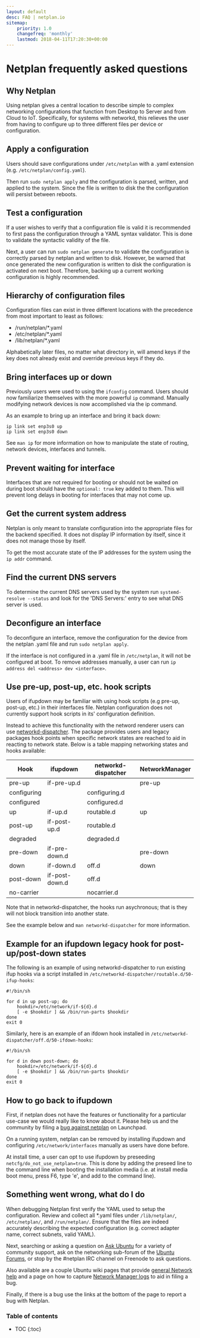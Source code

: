 ```yaml
---
layout: default
desc: FAQ | netplan.io
sitemap:
    priority: 1.0
    changefreq: 'monthly'
    lastmod: 2018-04-11T17:20:30+00:00
---
```

<div class="p-strip--light is-bordered is-shallow">
  <div class="row">
    <div class="col-12">
      <h1>Netplan frequently asked questions</h1>
    </div>
  </div>
</div>
<div class="p-strip">
  <div class="row">
    <div class="col-8" markdown="1">

## Why Netplan

Using netplan gives a central location to describe simple to complex networking configurations that function from Desktop to Server and from Cloud to IoT. Specifically, for systems with networkd, this relieves the user from having to configure up to three different files per device or configuration.

## Apply a configuration

Users should save configurations under `/etc/netplan` with a .yaml extension (e.g. `/etc/netplan/config.yaml`).

Then run `sudo netplan apply` and the configuration is parsed, written, and applied to the system. Since the file is written to disk the the configuration will persist between reboots.

## Test a configuration

If a user wishes to verify that a configuration file is valid it is recommended to first pass the configuration through a YAML syntax validator. This is done to validate the syntactic validity of the file.

Next, a user can run `sudo netplan generate` to validate the configuration is correctly parsed by netplan and written to disk. However, be warned that once generated the new configuration is written to disk the configuration is activated on next boot. Therefore, backing up a current working configuration is highly recommended.

## Hierarchy of configuration files

Configuration files can exist in three different locations with the precedence from most important to least as follows:

* /run/netplan/\*.yaml
* /etc/netplan/\*.yaml
* /lib/netplan/\*.yaml

Alphabetically later files, no matter what directory in, will amend keys if the key does not already exist and override previous keys if they do.

## Bring interfaces up or down

Previously users were used to using the `ifconfig` command. Users should now familiarize themselves with the more powerful `ip` command. Manually modifying network devices is now accomplished via the ip command.

As an example to bring up an interface and bring it back down:

```shell
ip link set enp3s0 up
ip link set enp3s0 down
```

See `man ip` for more information on how to manipulate the state of routing, network devices, interfaces and tunnels.

## Prevent waiting for interface

Interfaces that are not required for booting or should not be waited on during boot should have the `optional: true` key added to them. This will prevent long delays in booting for interfaces that may not come up.

## Get the current system address

Netplan is only meant to translate configuration into the appropriate files for the backend specified. It does not display IP information by itself, since it does not manage those by itself.

To get the most accurate state of the IP addresses for the system using the `ip addr` command.

## Find the current DNS servers

To determine the current DNS servers used by the system run `systemd-resolve --status` and look for the 'DNS Servers:' entry to see what DNS server is used.

## Deconfigure an interface

To deconfigure an interface, remove the configuration for the device from the netplan .yaml file and run `sudo netplan apply`.

If the interface is not configured in a .yaml file in `/etc/netplan`, it will not be configured at boot. To remove addresses manually, a user can run `ip address del <address> dev <interface>`.

## Use pre-up, post-up, etc. hook scripts

Users of ifupdown may be familiar with using hook scripts (e.g pre-up, post-up, etc.) in their interfaces file.  Netplan configuration does not currently support hook scripts in its' configuration definition.

Instead to achieve this functionality with the netword renderer users can use [networkd-dispatcher](https://github.com/craftyguy/networkd-dispatcher). The package provides users and legacy packages hook points when specific network states are reached to aid in reacting to network state. Below is a table mapping networking states and hooks available:

| Hook | ifupdown | networkd-dispatcher | NetworkManager |
| ---- | -------- | ------------------- | -------------- |
| pre-up      | if-pre-up.d    |               | pre-up   |
| configuring |                | configuring.d |          |
| configured  |                | configured.d  |          |
| up          | if-up.d        | routable.d    | up       |
| post-up     | if-post-up.d   | routable.d    |          |
| degraded    |                | degraded.d    |          |
| pre-down    | if-pre-down.d  |               | pre-down |
| down        | if-down.d      | off.d         | down     |
| post-down   | if-post-down.d | off.d         |          |
| no-carrier  |                | nocarrier.d   |          |

Note that in networkd-dispatcher, the hooks run asychronous; that is they will not block transition into another state.

See the example below and `man networkd-dispatcher` for more information.

## Example for an ifupdown legacy hook for post-up/post-down states

The following is an example of using networkd-dispatcher to run existing ifup hooks via a script installed in `/etc/networkd-dispatcher/routable.d/50-ifup-hooks`:

```shell
#!/bin/sh

for d in up post-up; do
    hookdir=/etc/network/if-${d}.d
    [ -e $hookdir ] && /bin/run-parts $hookdir
done
exit 0
```

Similarly, here is an example of an ifdown hook installed in `/etc/networkd-dispatcher/off.d/50-ifdown-hooks`:

```shell
#!/bin/sh

for d in down post-down; do
    hookdir=/etc/network/if-${d}.d
    [ -e $hookdir ] && /bin/run-parts $hookdir
done
exit 0
```

## How to go back to ifupdown

First, if netplan does not have the features or functionality for a particular use-case we would really like to know about it. Please help us and the community by filing a [bug against netplan](https://bugs.launchpad.net/netplan/+filebug) on Launchpad.

On a running system, netplan can be removed by installing ifupdown and configuring `/etc/network/interfaces` manually as users have done before.

At install time, a user can opt to use ifupdown by preseeding `netcfg/do_not_use_netplan=true`. This is done by adding the preseed line to the command line when booting the installation media (i.e. at install media boot menu, press F6, type 'e', and add to the command line).

## Something went wrong, what do I do

When debugging Netplan first verify the YAML used to setup the configuration. Review and collect all *.yaml files under `/lib/netplan/`, `/etc/netplan/`, and `/run/netplan/`. Ensure that the files are indeed accurately describing the expected configuration (e.g. correct adapter name, correct subnets, valid YAML).

Next, searching or asking a question on [Ask Ubuntu](https://askubuntu.com/questions/tagged/netplan) for a variety of community support, ask on the networking sub-forum of the [Ubuntu Forums](https://ubuntuforums.org/forumdisplay.php?f=336), or stop by the #netplan IRC channel on Freenode to ask questions.

Also available are a couple Ubuntu wiki pages that provide [general Network help](https://help.ubuntu.com/community/NetworkDevices) and a page on how to capture [Network Manager logs](https://wiki.ubuntu.com/DebuggingNetworkManager) to aid in filing a bug.

Finally, if there is a bug use the links at the bottom of the page to report a bug with Netplan.

</div>
<div class="col-4" markdown="1">

<h3 class="p-muted-heading">Table of contents</h3>

* TOC
{:toc}

</div>
</div>
</div>
